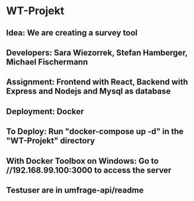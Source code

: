 # WT-Projekt
## Idea:       We are creating a survey tool
## Developers: Sara Wiezorrek, Stefan Hamberger, Michael Fischermann
## Assignment: Frontend with React, Backend with Express and Nodejs and Mysql as database
## Deployment: Docker

## To Deploy: Run "docker-compose up -d" in the "WT-Projekt" directory
## With Docker Toolbox on Windows: Go to //192.168.99.100:3000 to access the server
## Testuser are in umfrage-api/readme

